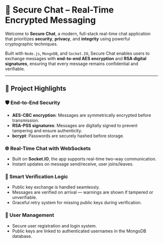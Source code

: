# 🔐 Secure Chat – Real-Time Encrypted Messaging

Welcome to **Secure Chat**, a modern, full-stack real-time chat application that prioritizes **security**, **privacy**, and **integrity** using powerful cryptographic techniques.

Built with `Node.js`, `MongoDB`, and `Socket.IO`, Secure Chat enables users to exchange messages with **end-to-end AES encryption** and **RSA digital signatures**, ensuring that every message remains confidential and verifiable.

---

## 🚀 Project Highlights

### 🛡️ End-to-End Security
- **AES-CBC encryption**: Messages are symmetrically encrypted before transmission.
- **RSA-PSS signatures**: Messages are digitally signed to prevent tampering and ensure authenticity.
- **bcrypt**: Passwords are securely hashed before storage.

### 🌐 Real-Time Chat with WebSockets
- Built on **Socket.IO**, the app supports real-time two-way communication.
- Instant updates on message send/receive, user joins/leaves.

### 🧠 Smart Verification Logic
- Public key exchange is handled seamlessly.
- Messages are verified on arrival — warnings are shown if tampered or unverifiable.
- Graceful retry system for missing public keys during verification.

### 👤 User Management
- Secure user registration and login system.
- Public keys are linked to authenticated usernames in the MongoDB database.
